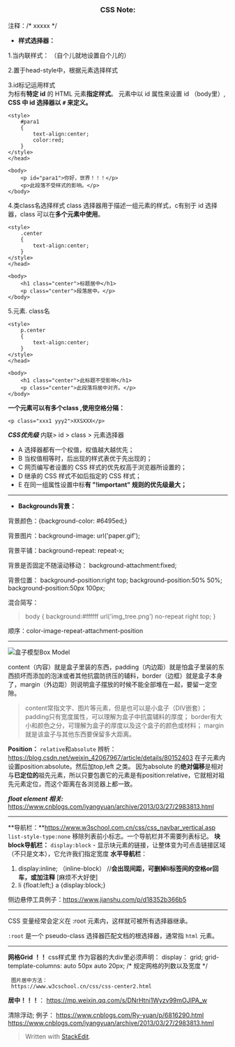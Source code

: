 <h3 align="center">CSS Note:</h3>
注释：/* xxxxx */

 - **样式选择器：**

1.当内联样式： （自个儿就地设置自个儿的）


2.置于head-style中，根据元素选择样式 


3.id标记运用样式  
为标有**特定 id** 的 HTML 元素**指定样式**。
元素中以 id 属性来设置 id （body里）, **CSS 中 id 选择器以**  **`#` 来定义。**
		

    <style>
        #para1
        {
        	text-align:center;
        	color:red;
        } 
    </style>
    </head>
    
    <body>
        <p id="para1">你好，世界！！！</p>
        <p>此段落不受样式的影响。</p>
    </body>
		
4.类class名选择样式
class 选择器用于描述一组元素的样式，c有别于 id 选择器，class 可以在**多个元素中使用**。

    <style>
        .center
        {
        	text-align:center;
        }
    </style>
    </head>
    
    <body>
        <h1 class="center">标题居中</h1>
        <p class="center">段落居中。</p> 
    </body>

5.元素. class名

    <style>
        p.center
        {
        	text-align:center;
        }
    </style>
    </head>
    
    <body>
        <h1 class="center">此标题不受影响</h1>
        <p class="center">此段落将居中对齐。</p> 
    </body>
**一个元素可以有多个class ,使用空格分隔：**

    <p class="xxx1 yyy2">XXSXXX</p>

***CSS优先级***
内联> id > class > 元素选择器

-   A 选择器都有一个权值，权值越大越优先；
-   B 当权值相等时，后出现的样式表优于先出现的；
-   C 网页编写者设置的 CSS 样式的优先权高于浏览器所设置的；
-   D 继承的 CSS 样式不如后指定的 CSS 样式；
-   E 在同一组属性设置中标**有 "!important" 规则的优先级最大；**  

<hr>

 - **Backgrounds背景：**

背景颜色：{background-color: #6495ed;}
 
背景图片：background-image: url('paper.gif');

背景平铺：background-repeat: repeat-x;

背景是否固定不随滚动移动：
background-attachment:fixed;

背景位置：
background-position:right top;
background-position:50% 50%;
background-position:50px 100px;

混合简写：

> body {
> background:#ffffff url('img_tree.png') no-repeat right top;
> }

顺序：color-image-repeat-attachment-position
<hr>

![盒子模型Box Model](https://7n.w3cschool.cn/statics/images/course/box-model.gif)

content（内容）就是盒子里装的东西，padding（内边距）就是怕盒子里装的东西损坏而添加的泡沫或者其他抗震防挤压的辅料，border（边框）就是盒子本身了，margin（外边距）则说明盒子摆放的时候不能全部堆在一起，要留一定空隙。

> content常指文字、图片等元素，但是也可以是小盒子（DIV嵌套）； padding只有宽度属性，可以理解为盒子中抗震辅料的厚度；
> border有大小和颜色之分，可理解为盒子的厚度以及这个盒子的颜色或材料； margin就是该盒子与其他东西要保留多大距离。
> 

**Position：**
`relative`和`absolute` 辨析：https://blog.csdn.net/weixin_42067967/article/details/80152403
在子元素内设置position:absolute。然后加top,left 之类。
因为absolute 的**绝对偏移**是相对与**已定位的**祖先元素，所以只要包裹它的元素是有position:relative，它就相对祖先元素定位，而这个距离在各浏览器上都一致。

***float element 相关:*** https://www.cnblogs.com/iyangyuan/archive/2013/03/27/2983813.html 

<hr>

**导航栏：**https://www.w3school.com.cn/css/css_navbar_vertical.asp
`list-style-type:none` 移除列表前小标志。一个导航栏并不需要列表标记。
**块block导航栏：**
`display:block` - 显示块元素的链接，让整体变为可点击链接区域（不只是文本），它允许我们指定宽度
**水平导航栏**：
1. display:inline; （inline-block） //**会出现间距，可删掉li标签间的空格or回车，或加注释** [麻烦不大好使]
2. 
	li {float:left;}
	a {display:block;}

侧边悬停工具例子：https://www.jianshu.com/p/d18352b366b5
<hr>
CSS 变量经常会定义在  :root  元素内，这样就可被所有选择器继承。

`:root`  是一个  pseudo-class  选择器匹配文档的根选择器，通常指  `html`  元素。

<hr>

**网格Grid ！！**
css样式里 作为容器的大div里必须声明：
	 display： grid; 
	 grid-template-columns: auto 50px auto 20px;		/* 规定网格的列数以及宽度 */
	 
	 图片居中方法：
	 https://www.w3cschool.cn/css/css-center2.html

**居中！！！**：
https://mp.weixin.qq.com/s/DNrHtni1Wyzv99mOJlPA_w

清除浮动;
例子：
https://www.cnblogs.com/Ry-yuan/p/6816290.html
https://www.cnblogs.com/iyangyuan/archive/2013/03/27/2983813.html

> Written with [StackEdit](https://stackedit.io/).

<!--stackedit_data:
eyJoaXN0b3J5IjpbMjE2NDM3MDEyLDEyNzA5MTk3NjQsLTE4MD
kxOTQ1MjQsLTEwNDA0MzUzMDEsNTY4MjgyNzA4LDEwNzcwODMy
ODBdfQ==
-->